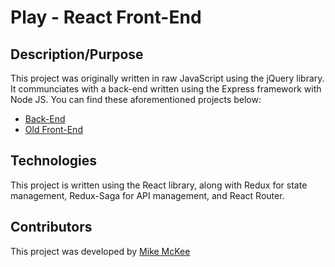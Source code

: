 # Play - React Front-End

## Description/Purpose

This project was originally written in raw JavaScript using the jQuery
library. It communciates with a back-end written using the Express framework
with Node JS. You can find these aforementioned projects below:

 * [Back-End](https://github.com/mikecm1141/play-api)
 * [Old Front-End](https://github.com/mikecm1141/play-js)

## Technologies

This project is written using the React library, along with Redux for state
management, Redux-Saga for API management, and React Router.

## Contributors

This project was developed by [Mike McKee](https://github.com/mikecm1141/)
